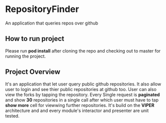 # RepositoryFinder
An application that queries repos over github

## How to run project
Please run **pod install** after cloning the repo and checking out to master for running the project.

## Project Overview
It's an application that let user query public github repositories. It also allow user to login and see thier public repositories at github too. User can also view the forks by tapping the repository. Every Single request is **paginated** and show **30** repositories in a single call after which user must have to tap **show more** cell for viewwing further repositories. It's build on the **VIPER** architecture and and every module's interactor and presenter are unit tested.


